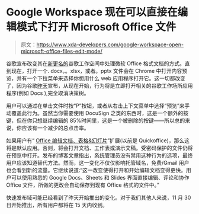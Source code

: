 # Google Workspace 现在可以直接在编辑模式下打开 Microsoft Office 文件

> 原文：<https://www.xda-developers.com/google-workspace-open-microsoft-office-files-edit-mode/>

谷歌宣布改变其在[新更名的](https://www.xda-developers.com/gmail-calendar-drive-docs-meet-new-icons-g-suites-rebranding-google-workspace/)谷歌工作空间中处理微软 Office 格式文档的方式。直到现在，打开一个. docx，。xlsx，或者。pptx 文件会在 Chrome 中打开内容预览，并有一个下拉菜单来选择你想用什么 web 应用程序打开它。这一切都改变了，因为谷歌[昨天](https://workspaceupdates.googleblog.com/2020/10/office-editing-default-google-drive-docs.html)宣布，从现在开始，行为将是立即打开相关的谷歌工作场所应用程序(例如 Docs ),完全取消决策树。

用户可以通过在单击文件时按“P”按钮，或者从右击上下文菜单中选择“预览”来手动覆盖此行为。虽然当你需要使用 DocuSign 之类的东西时，这是一个额外的按键，但在你只想继续编辑的 85%时间里，这是一个被删除的按键——所以总的来说，你应该有一个减少的总点击率。

如果用户有“ [Office 编辑文档、表格&幻灯片](https://chrome.google.com/webstore/detail/office-editing-for-docs-s/gbkeegbaiigmenfmjfclcdgdpimamgkj?hl=en)”扩展(以前是 Quickoffice)，那么这将是默认应用。否则，将会打开文档、工作表或演示文稿。受密码保护的文件仍将在预览中打开。发布的博客文章指出，系统管理员没有禁用这种行为的选项，最终用户应该知道替代方法。然而，这一变化不仅仅影响托管域名，免费/Gmail 用户也会看到新的流量。它继续说道:“这一改变使得打开和开始编辑文档变得更快。用户可以使用熟悉的 Google Docs、Sheets 和 Slides 界面直接编辑、评论和协作 Office 文件，所做的更改会自动保存到现有 Office 格式的文件中。”

快速发布域可能已经看到了昨天开始推出的变化。对于我们其他人来说，11 月 30 日开始推出，所有用户都将在 15 天内收到。